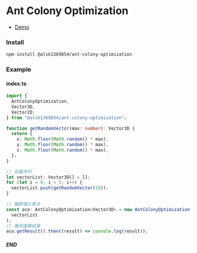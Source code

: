 # Ant Colony Optimization

- <a target='_blank' href='https://alsk1369854.github.io/AntColonyOptimization-ACO'>Demo</a>

### Install

```bash
npm install @alsk1369854/ant-colony-optimization
```

### Example

#### index.ts

```ts
import {
  AntColonyOptimization,
  Vector3D,
  Vector2D,
} from "@alsk1369854/ant-colony-optimization";

function getRandomVector(max: number): Vector3D {
  return {
    x: Math.floor(Math.random() * max),
    y: Math.floor(Math.random() * max),
    z: Math.floor(Math.random() * max),
  };
}

// 向量序列
let vectorList: Vector3D[] = [];
for (let i = 0; i < 5; i++) {
  vectorList.push(getRandomVector(10));
}

// 蟻群優化算法
const aco: AntColonyOptimization<Vector3D> = new AntColonyOptimization(
  vectorList
);
// 獲得運算結果
aco.getResult().then((result) => console.log(result));
```

#### _END_
